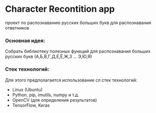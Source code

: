 # Character Recontition app

проект по распознаванию русских больших букв для
распознавания ответников

### Основная идея:
Собрать библиотеку полезных функций для распознавания 
больших русских букв (А,Б,В,Г,Д,Е,Ё,Ж,З ... Э,Ю,Я)

### Стек технологий:
Для этого предполагается использование сл стек технологий:

* Linux (Ubuntu)
* Python, pip, imutils, numpy и т.д.
* OpenCV (для определения результатов)
* TensorFlow, Keras
